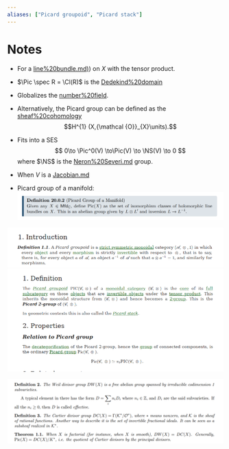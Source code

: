 ```yaml
---
aliases: ["Picard groupoid", "Picard stack"]
---
```


# Notes
- For a [line%20bundle.md)](line%20bundle.md)) on $X$ with the tensor product.
- $\Pic \spec R = \Cl(R)$ is the [Dedekind%20domain](Dedekind%20domain)
- Globalizes the [number%20field](number%20field).
- Alternatively, the Picard group can be defined as the [sheaf%20cohomology](sheaf%20cohomology.md) 
$$H^{1} (X,{\mathcal {O}}_{X}\units).$$
- Fits into a SES
$$
0\to \Pic^0(V) \to\Pic(V) \to \NS(V) \to 0
$$
where $\NS$ is the [Neron%20Severi.md](Neron%20Severi.md) group.
- When $V$ is a [Jacobian.md](Jacobian.md)

- Picard group of a manifold:
![](_attachments/Pasted%20image%2020210510011342.png)

![](_attachments/Pasted%20image%2020210603195814.png)
![](_attachments/Pasted%20image%2020210603195858.png)

![](_attachments/Pasted%20image%2020210626203400.png)